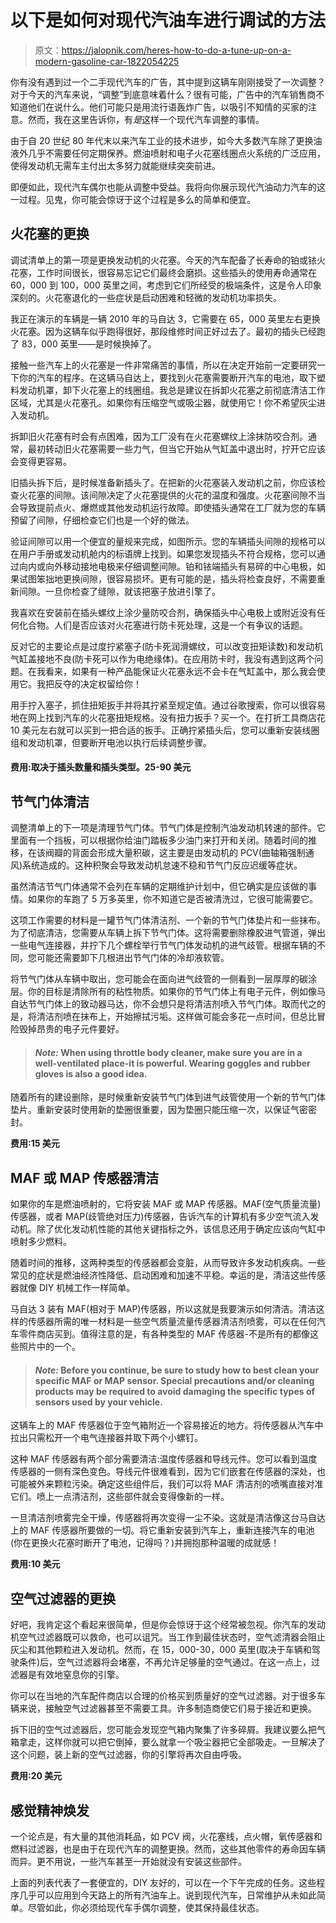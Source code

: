 # 以下是如何对现代汽油车进行调试的方法

> 原文：<https://jalopnik.com/heres-how-to-do-a-tune-up-on-a-modern-gasoline-car-1822054225>

你有没有遇到过一个二手现代汽车的广告，其中提到这辆车刚刚接受了一次调整？对于今天的汽车来说，“调整”到底意味着什么？很有可能，广告中的汽车销售商不知道他们在说什么。他们可能只是用流行语轰炸广告，以吸引不知情的买家的注意。然而，我在这里告诉你，有*是*这样一个现代汽车调整的事情。



由于自 20 世纪 80 年代末以来汽车工业的技术进步，如今大多数汽车除了更换油液外几乎不需要任何定期保养。燃油喷射和电子火花塞线圈点火系统的广泛应用，使得发动机无需车主付出太多努力就能继续突突前进。

即便如此，现代汽车偶尔也能从调整中受益。我将向你展示现代汽油动力汽车的这一过程。见鬼，你可能会惊讶于这个过程是多么的简单和便宜。

## 火花塞的更换

调试清单上的第一项是更换发动机的火花塞。今天的汽车配备了长寿命的铂或铱火花塞，工作时间很长，很容易忘记它们最终会磨损。这些插头的使用寿命通常在 60，000 到 100，000 英里之间，考虑到它们所经受的极端条件，这是令人印象深刻的。火花塞退化的一些症状是启动困难和轻微的发动机功率损失。

我正在演示的车辆是一辆 2010 年的马自达 3，它需要在 65，000 英里左右更换火花塞。因为这辆车似乎跑得很好，那段维修时间正好过去了。最初的插头已经跑了 83，000 英里——是时候换掉了。

接触一些汽车上的火花塞是一件非常痛苦的事情，所以在决定开始前一定要研究一下你的汽车的程序。在这辆马自达上，要找到火花塞需要断开汽车的电池，取下塑料发动机罩，卸下火花塞上的线圈组。我总是建议在拆卸火花塞之前彻底清洁工作区域，尤其是火花塞孔。如果你有压缩空气或吸尘器，就使用它！你不希望灰尘进入发动机。

拆卸旧火花塞有时会有点困难，因为工厂没有在火花塞螺纹上涂抹防咬合剂。通常，最初转动旧火花塞需要一些力气，但当它开始从气缸盖中退出时，拧开它应该会变得更容易。

旧插头拆下后，是时候准备新插头了。在把新的火花塞装入发动机之前，你应该检查火花塞的间隙。该间隙决定了火花塞提供的火花的温度和强度。火花塞间隙不当会导致提前点火、爆燃或其他发动机运行故障。即使插头通常在工厂就为您的车辆预留了间隙，仔细检查它们也是一个好的做法。

验证间隙可以用一个便宜的量规来完成，如图所示。您的车辆插头间隙的规格可以在用户手册或发动机舱内的标语牌上找到。如果您发现插头不符合规格，您可以通过向内或向外移动接地电极来仔细调整间隙。铂和铱端插头有易碎的中心电极，如果试图笨拙地更换间隙，很容易损坏。更有可能的是，插头将检查良好，不需要重新间隙。一旦你检查了缝隙，就该把塞子放进引擎了。

我喜欢在安装前在插头螺纹上涂少量防咬合剂，确保插头中心电极上或附近没有任何化合物。人们是否应该对火花塞进行防卡死处理，这是一个有争议的话题。

反对它的主要论点是过度拧紧塞子(防卡死润滑螺纹，可以改变扭矩读数)和发动机气缸盖接地不良(防卡死可以作为电绝缘体)。在应用防卡时，我没有遇到这两个问题。在我看来，如果有一种产品能保证火花塞永远不会卡在气缸盖中，那么我会使用它。我把反夺的决定权留给你！

用手拧入塞子，抓住扭矩扳手并将其拧紧至规定值。通过谷歌搜索，你可以很容易地在网上找到汽车的火花塞扭矩规格。没有扭力扳手？买一个。在打折工具商店花 10 美元左右就可以买到一把合适的扳手。正确拧紧插头后，您可以重新安装线圈组和发动机罩，但要断开电池以执行后续调整步骤。

#### **费用:取决于插头数量和插头类型。25-90 美元**

## 节气门体清洁

调整清单上的下一项是清理节气门体。节气门体是控制汽油发动机转速的部件。它里面有一个挡板，可以根据你给油门踏板多少油门来打开和关闭。随着时间的推移，在该阀瓣的背面会形成大量积碳，这主要是由发动机的 PCV(曲轴箱强制通风)系统造成的。这种积聚会导致发动机怠速不稳和节气门反应迟缓等症状。

虽然清洁节气门体通常不会列在车辆的定期维护计划中，但它确实是应该做的事情。如果你的车跑了 5 万多英里，你不知道它是否被清洗过，它很可能需要它。

这项工作需要的材料是一罐节气门体清洁剂、一个新的节气门体垫片和一些抹布。为了彻底清洁，您需要从车辆上拆下节气门体。这将需要删除橡胶进气管道，弹出一些电气连接器，并拧下几个螺栓举行节气门体发动机的进气歧管。根据车辆的不同，您可能还需要卸下几根进出节气门体的冷却液软管。

将节气门体从车辆中取出，您可能会在面向进气歧管的一侧看到一层厚厚的碳涂层。你的目标是清除所有的粘性物质。如果你的节气门体上有电子元件，例如像马自达节气门体上的致动器马达，你不会想只是将清洁剂喷入节气门体。取而代之的是，将清洁剂喷在抹布上，开始擦拭污垢。这样做可能会多花一点时间，但总比冒险毁掉昂贵的电子元件要好。

> #### ***Note:* When using throttle body cleaner, make sure you are in a well-ventilated place-it is powerful. Wearing goggles and rubber gloves is also a good idea.**

随着所有的建设删除，是时候重新安装节气门体到进气歧管使用一个新的节气门体垫片。重新安装时使用新的垫圈很重要，因为垫圈只能压缩一次，以保证气密密封。

**费用:15 美元**

## **MAF 或 MAP 传感器清洁**

如果你的车是燃油喷射的，它将安装 MAF 或 MAP 传感器。MAF(空气质量流量)传感器，或者 MAP(歧管绝对压力)传感器，告诉汽车的计算机有多少空气流入发动机。除了优化发动机性能的其他关键指标之外，该信息还用于确定应该向气缸中喷射多少燃料。

随着时间的推移，这两种类型的传感器都会变脏，从而导致许多发动机疾病。一些常见的症状是燃油经济性降低、启动困难和加速不平稳。幸运的是，清洁这些传感器就像 DIY 机械工作一样简单。

马自达 3 装有 MAF(相对于 MAP)传感器，所以这就是我要演示如何清洁。清洁这样的传感器所需的唯一材料是一些空气质量流量传感器清洁剂喷雾，可以在任何汽车零件商店买到。值得注意的是，有各种类型的 MAF 传感器-不是所有的都像这些照片中的一个。

> #### ***Note:*** Before you continue, be sure to study how to best clean your specific MAF or MAP sensor. Special precautions and/or cleaning products may be required to avoid damaging the specific types of sensors used by your vehicle.

这辆车上的 MAF 传感器位于空气箱附近一个容易接近的地方。将传感器从汽车中拉出只需松开一个电气连接器并取下两个小螺钉。

这种 MAF 传感器有两个部分需要清洁:温度传感器和导线元件。您可以看到温度传感器的一侧有深色变色。导线元件很难看到，因为它们嵌套在传感器的深处，也可能被外来颗粒污染。确定这些组件后，我们可以将 MAF 清洁剂的喷嘴直接对准它们。喷上一点清洁剂，这些部件就会变得像新的一样。

一旦清洁剂喷雾完全干燥，传感器将再次变得一尘不染。这就是清洁像这台马自达上的 MAF 传感器所要做的一切。将它重新安装到汽车上，重新连接汽车的电池(你在更换火花塞时断开了电池，记得吗？)并拥抱那种温暖的成就感！

**费用:10 美元**

## 空气过滤器的更换

好吧，我肯定这个看起来很简单，但是你会惊讶于这个经常被忽视。你汽车的发动机空气过滤器既可以救命，也可以诅咒。当工作到最佳状态时，空气滤清器会阻止灰尘和其他颗粒进入发动机。然而，在 15，000-30，000 英里(取决于车辆和驾驶条件)后，空气过滤器将会堵塞，不再允许足够量的空气通过。在这一点上，过滤器是有效地窒息你的引擎。

你可以在当地的汽车配件商店以合理的价格买到质量好的空气过滤器。对于很多车辆来说，接触空气过滤器甚至不需要工具。许多制造商使它们易于接近和更换。

拆下旧的空气过滤器后，您可能会发现空气箱内聚集了许多碎屑。我建议要么把气箱拿走，这样你就可以把它倒掉，要么就拿一个吸尘器把它全部吸走。一旦解决了这个问题，装上新的空气过滤器，你的引擎将再次自由呼吸。

**费用:20 美元**

## 感觉精神焕发

一个论点是，有大量的其他消耗品，如 PCV 阀，火花塞线，点火帽，氧传感器和燃料过滤器，也是由于在现代汽车的调整更换。然而，这些其他零件的寿命因车辆而异。更不用说，一些汽车甚至一开始就没有安装这些部件。

上面的列表代表了一套便宜的，DIY 友好的，可以在一个下午完成的任务。这些程序几乎可以应用到今天路上的所有汽油车上。说到现代汽车，日常维护从未如此简单。尽管如此，你必须给现代车手偶尔调整，使其保持最佳状态。